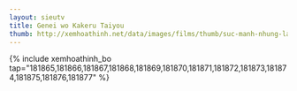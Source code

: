 ```yaml
---
layout: sieutv
title: Genei wo Kakeru Taiyou
thumb: http://xemhoathinh.net/data/images/films/thumb/suc-manh-nhung-la-bai-genei-wo-kakeru-taiyou-2013.jpg
---
```

{% include xemhoathinh_bo tap="181865,181866,181867,181868,181869,181870,181871,181872,181873,181874,181875,181876,181877" %} 
